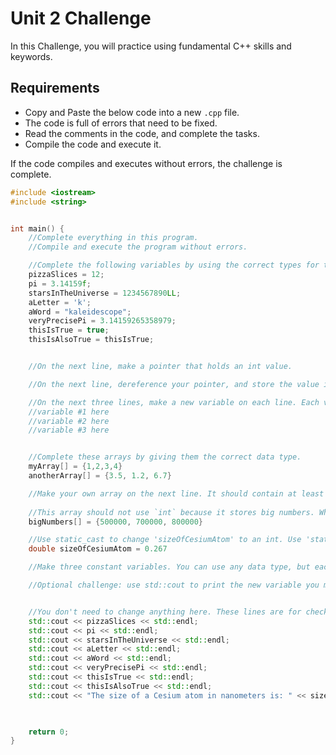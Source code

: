 # Unit 2 Challenge
In this Challenge, you will practice using fundamental C++ skills and keywords.

## Requirements
- Copy and Paste the below code into a new `.cpp` file.
- The code is full of errors that need to be fixed.
- Read the comments in the code, and complete the tasks.
- Compile the code and execute it.

If the code compiles and executes without errors, the challenge is complete.

```cpp
#include <iostream>
#include <string>


int main() {
    //Complete everything in this program.
    //Compile and execute the program without errors.

    //Complete the following variables by using the correct types for the data.
    pizzaSlices = 12;
    pi = 3.14159f;
    starsInTheUniverse = 1234567890LL;
    aLetter = 'k';
    aWord = "kaleidescope";
    veryPrecisePi = 3.14159265358979;
    thisIsTrue = true;
    thisIsAlsoTrue = thisIsTrue;


    //On the next line, make a pointer that holds an int value.

    //On the next line, dereference your pointer, and store the value in a new variable.

    //On the next three lines, make a new variable on each line. Each variable must be a different data type.
    //variable #1 here
    //variable #2 here
    //variable #3 here


    //Complete these arrays by giving them the correct data type.
    myArray[] = {1,2,3,4}
    anotherArray[] = {3.5, 1.2, 6.7}

    //Make your own array on the next line. It should contain at least 5 numbers. The numbers can be any number data type, but they must all be the same data type.
    
    //This array should not use `int` because it stores big numbers. What data type is better?
    bigNumbers[] = {500000, 700000, 800000}

    //Use static_cast to change 'sizeOfCesiumAtom' to an int. Use 'static_cast' on the line after sizeOfCesiumAtom.
    double sizeOfCesiumAtom = 0.267

    //Make three constant variables. You can use any data type, but each variable must be a different data type.

    //Optional challenge: use std::cout to print the new variable you made with static_cast, on the next line.


    //You don't need to change anything here. These lines are for checking program output.
    std::cout << pizzaSlices << std::endl;
    std::cout << pi << std::endl;
    std::cout << starsInTheUniverse << std::endl;
    std::cout << aLetter << std::endl;
    std::cout << aWord << std::endl;
    std::cout << veryPrecisePi << std::endl;
    std::cout << thisIsTrue << std::endl;
    std::cout << thisIsAlsoTrue << std::endl;
    std::cout << "The size of a Cesium atom in nanometers is: " << sizeOfCesiumAtom << std::endl;

    

    return 0;
}
```